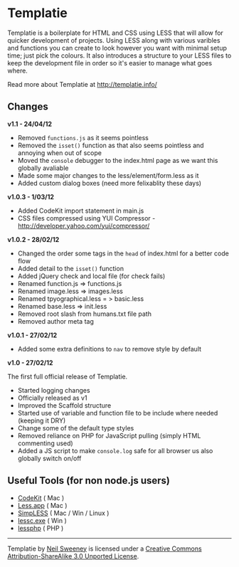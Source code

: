 Templatie
=========

Templatie is a boilerplate for HTML and CSS using LESS that will allow for quicker development of projects. Using LESS along with various varibles and functions you can create to look however you want with minimal setup time; just pick the colours. It also introduces a structure to your LESS files to keep the development file in order so it's easier to manage what goes where.

Read more about Templatie at http://templatie.info/



Changes
-------

**v1.1 - 24/04/12**
* Removed `functions.js` as it seems pointless
* Removed the `isset()` function as that also seems pointless and annoying when out of scope
* Moved the `console` debugger to the index.html page as we want this globally avaliable
* Made some major changes to the less/element/form.less as it
* Added custom dialog boxes (need more felixablity these days)


**v1.0.3 - 1/03/12**

* Added CodeKit import statement in main.js
* CSS files compressed using YUI Compressor - http://developer.yahoo.com/yui/compressor/

**v1.0.2 - 28/02/12**

* Changed the order some tags in the `head` of index.html for a better code flow
* Added detail to the `isset()` function
* Added jQuery check and local file (for check fails)
* Renamed function.js => functions.js
* Renamed image.less => images.less
* Renamed tpyographical.less = > basic.less
* Renamed base.less => init.less
* Removed root slash from humans.txt file path
* Removed author meta tag

**v1.0.1 - 27/02/12**

* Added some extra definitions to `nav` to remove style by default

**v1.0 - 27/02/12**

The first full official release of Templatie.

* Started logging changes
* Officially released as v1
* Improved the Scaffold structure
* Started use of variable and function file to be include where needed (keeping it DRY)
* Change some of the default type styles
* Removed reliance on PHP for JavaScript pulling (simply HTML commenting used)
* Added a JS script to make `console.log` safe for all browser us also globally switch on/off



Useful Tools (for non node.js users)
-------------------------------------
- [CodeKit](http://incident57.com/codekit/) ( Mac )
- [Less.app](http://incident57.com/less/) ( Mac )
- [SimpLESS](http://wearekiss.com/simpless) ( Mac / Win / Linux )
- [lessc.exe](http://digitalpbk.com/less-css/less-css-compiler-windows-lesscexe) ( Win )
- [lessphp](http://leafo.net/lessphp/) ( PHP )



---

Templatie by [Neil Sweeney](http://wolfiezero.com/) is licensed under a [Creative Commons Attribution-ShareAlike 3.0 Unported License](http://creativecommons.org/licenses/by-sa/3.0/).